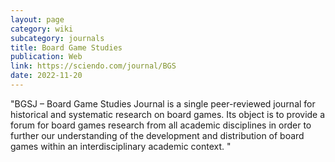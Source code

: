 ```yaml
---
layout: page
category: wiki
subcategory: journals
title: Board Game Studies
publication: Web
link: https://sciendo.com/journal/BGS
date: 2022-11-20
---
```


"BGSJ – Board Game Studies Journal is a single peer-reviewed journal for historical and systematic research on board games. Its object is to provide a forum for board games research from all academic disciplines in order to further our understanding of the development and distribution of board games within an interdisciplinary academic context. "
